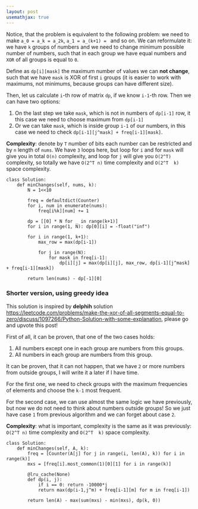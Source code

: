 ```yaml
---
layout: post
usemathjax: true
---
```


Notice, that the problem is equivalent to the following problem: we need to make `a_0 = a_k = a_2k`, `a_1 = a_(k+1) = ` and so on. We can reformulate it: we have `k` groups of numbers and we need to change minimum possible number of numbers, such that in each group we have equal numbers and `XOR` of all groups is equal to `0`.

Define as `dp[i][mask]` the maximum number of values we can **not change**, such that we have `mask` is XOR of first `i` groups (it is easier to work with maximums, not minimums, because groups can have different size).

Then, let us calculate `i`-th row of matrix `dp`, if we know `i-1`-th row. Then we can have two options:

1. On the last step we take `mask`, which is not in numbers of `dp[i-1]` row, it this case we need to choose maximum from `dp[i-1]`
2. Or we can take `mask`, which is inside group `i-1` of our numbers, in this case we need to check `dp[i-1][j^mask] + freq[i-1][mask]`.

**Complexity**: denote by `T` number of bits each number can be restricted and by `n` length of `nums`. We have `3` loops here, but loop for `i` and for `mask` will give you in total `O(n)` complexity, and loop for `j` will give you `O(2^T)` complexity, so totally we have `O(2^T n)` time complexity and `O(2^T  k)` space complexity.

```
class Solution:
    def minChanges(self, nums, k):
        N = 1<<10
        
        freq = defaultdict(Counter)
        for i, num in enumerate(nums):
            freq[i%k][num] += 1
            
        dp = [[0] * N for _ in range(k+1)] 
        for i in range(1, N): dp[0][i] = -float("inf")
            
        for i in range(1, k+1):
            max_row = max(dp[i-1])
            
            for j in range(N):
                for mask in freq[i-1]:
                    dp[i][j] = max(dp[i][j], max_row, dp[i-1][j^mask] + freq[i-1][mask])
            
        return len(nums) - dp[-1][0]
```

### Shorter version, using greedy idea

This solution is inspired by **delphih** solution https://leetcode.com/problems/make-the-xor-of-all-segments-equal-to-zero/discuss/1097266/Python-Solution-with-some-explanation, please go and upvote this post!

First of all, it can be proven, that one of the two cases holds:
1. All numbers except one in each group are numbers from this groups.
2. All numbers in each group are numbers from this group.

It can be proven, that it can not happen, that we have `2` or more numbers from outside groups, I will write it a later if I have time.

For the first one, we need to check groups with the maximum frequencies of elements and choose the `k-1` most frequent. 

For the second case, we can use almost the same logic we have previously, but now we do not need to think about numbers outside groups! So we just have case `1` from previous algorithm and we can forget about case `2`.

**Complexity**: what is important, complexity is the same as it was previously: `O(2^T n)` time complexity and `O(2^T  k)` space complexity.

```
class Solution:
    def minChanges(self, A, k):
        freq = [Counter(A[j] for j in range(i, len(A), k)) for i in range(k)]
        mxs = [freq[i].most_common(1)[0][1] for i in range(k)]

        @lru_cache(None)
        def dp(i, j):
            if i == 0: return -10000*j  
            return max(dp(i-1,j^m) + freq[i-1][m] for m in freq[i-1])

        return len(A) - max(sum(mxs) - min(mxs), dp(k, 0))
```